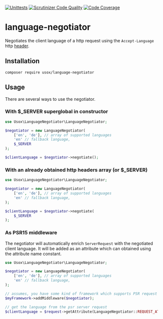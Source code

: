 [![Unittests](https://github.com/usox/language-negotiator/actions/workflows/php.yml/badge.svg)](https://github.com/usox/language-negotiator/actions/workflows/php.yml)
[![Scrutinizer Code Quality](https://scrutinizer-ci.com/g/usox/language-negotiator/badges/quality-score.png?b=main)](https://scrutinizer-ci.com/g/usox/language-negotiator/?branch=main)
[![Code Coverage](https://scrutinizer-ci.com/g/usox/language-negotiator/badges/coverage.png?b=main)](https://scrutinizer-ci.com/g/usox/language-negotiator/?branch=main)

# language-negotiator

Negotiates the client language of a http request using the `Accept-Language` http [header](https://developer.mozilla.org/en-US/docs/Web/HTTP/Headers/Accept-Language).

## Installation

```
composer require usox/language-negotiator
```

## Usage

There are several ways to use the negotiator.

### With $_SERVER superglobal in constructor

```php
use Usox\LanguageNegotiator\LanguageNegotiator;

$negotiator = new LanguageNegotiator(
    ['en', 'de'], // array of supported languages
    'en' // fallback language,
    $_SERVER
);

$clientLanguage = $negotiator->negotiate();
```

### With an already obtained http headers array (or $_SERVER)

```php
use Usox\LanguageNegotiator\LanguageNegotiator;

$negotiator = new LanguageNegotiator(
    ['en', 'de'], // array of supported languages
    'en' // fallback language,
);

$clientLanguage = $negotiator->negotiate(
    $_SERVER
);
```

### As PSR15 middleware

The negotiator will automatically enrich `ServerRequest` with the negotiated client language. It will be added
as an attribute which can obtained using the attribute name constant.

```php
use Usox\LanguageNegotiator\LanguageNegotiator;

$negotiator = new LanguageNegotiator(
    ['en', 'de'], // array of supported languages
    'en' // fallback language,
);

// assumes, you have some kind of framework which supports PSR request handling
$myFramework->addMiddleware($negotiator);

// get the language from the psr server request
$clientLanguage = $request->getAttribute(LanguageNegotiator::REQUEST_ATTRIBUTE_NAME);
```
